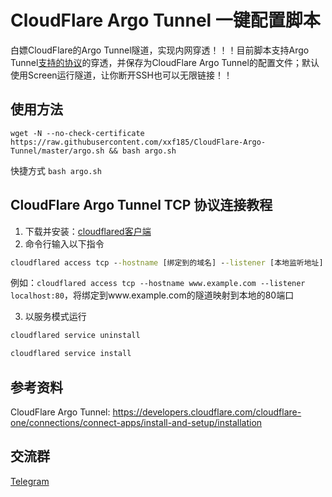 # CloudFlare Argo Tunnel 一键配置脚本

白嫖CloudFlare的Argo Tunnel隧道，实现内网穿透！！！目前脚本支持Argo Tunnel[支持的协议](https://developers.cloudflare.com/cloudflare-one/connections/connect-apps/configuration/ingress)的穿透，并保存为CloudFlare Argo Tunnel的配置文件；默认使用Screen运行隧道，让你断开SSH也可以无限链接！！



## 使用方法

```shell
wget -N --no-check-certificate https://raw.githubusercontent.com/xxf185/CloudFlare-Argo-Tunnel/master/argo.sh && bash argo.sh
```

快捷方式 `bash argo.sh`

## CloudFlare Argo Tunnel TCP 协议连接教程

1. 下载并安装：[cloudflared客户端](https://developers.cloudflare.com/cloudflare-one/connections/connect-apps/install-and-setup/installation)
2. 命令行输入以下指令

```bat
cloudflared access tcp --hostname [绑定到的域名] --listener [本地监听地址]
```

例如：`cloudflared access tcp --hostname www.example.com --listener localhost:80`，将绑定到www.example.com的隧道映射到本地的80端口

3. 以服务模式运行
```bat
cloudflared service uninstall
```
```bat
cloudflared service install
```

## 参考资料

CloudFlare Argo Tunnel: https://developers.cloudflare.com/cloudflare-one/connections/connect-apps/install-and-setup/installation

## 交流群

[Telegram](https://t.me/+8Roaafmp5Ko4NDMx)

